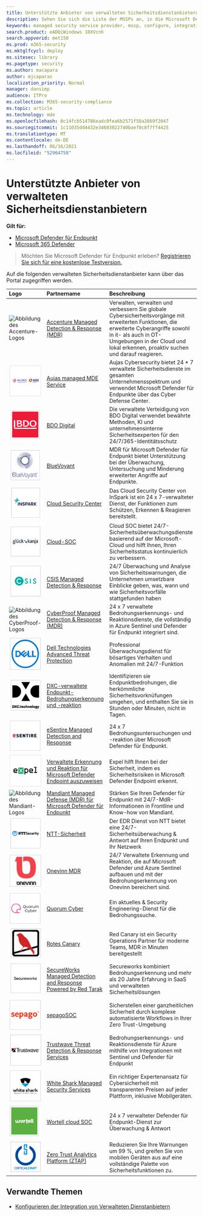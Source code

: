 ```yaml
---
title: Unterstützte Anbieter von verwalteten Sicherheitsdienstanbietern
description: Sehen Sie sich die Liste der MSSPs an, in die Microsoft Defender für Endpunkt integriert ist.
keywords: managed security service provider, mssp, configure, integration
search.product: eADQiWindows 10XVcnh
search.appverid: met150
ms.prod: m365-security
ms.mktglfcycl: deploy
ms.sitesec: library
ms.pagetype: security
ms.author: macapara
author: mjcaparas
localization_priority: Normal
manager: dansimp
audience: ITPro
ms.collection: M365-security-compliance
ms.topic: article
ms.technology: mde
ms.openlocfilehash: 0c14fcb514786eadc0fea6b2571f58a2669f2047
ms.sourcegitcommit: 1c11035dd4432e34603022740baef0c8f7ff4425
ms.translationtype: MT
ms.contentlocale: de-DE
ms.lasthandoff: 06/16/2021
ms.locfileid: "52964758"
---
```

# <a name="supported-managed-security-service-providers"></a>Unterstützte Anbieter von verwalteten Sicherheitsdienstanbietern

**Gilt für:**
- [Microsoft Defender für Endpunkt](https://go.microsoft.com/fwlink/p/?linkid=2154037)
- [Microsoft 365 Defender](https://go.microsoft.com/fwlink/?linkid=2118804)

> Möchten Sie Microsoft Defender für Endpunkt erleben? [Registrieren Sie sich für eine kostenlose Testversion.](https://www.microsoft.com/microsoft-365/windows/microsoft-defender-atp?ocid=docs-wdatp-exposedapis-abovefoldlink)


Auf die folgenden verwalteten Sicherheitsdienstanbieter kann über das Portal zugegriffen werden. 

Logo |Partnername   | Beschreibung 
:---|:---|:---
![Abbildung des Accenture-Logos](images/accenture-logo.png)|[Accenture Managed Detection & Response (MDR)](https://go.microsoft.com/fwlink/?linkid=2164353) | Verwalten, verwalten und verbessern Sie globale Cybersicherheitsvorgänge mit erweiterten Funktionen, die erweiterte Cyberangriffe sowohl in it- als auch in OT-Umgebungen in der Cloud und lokal erkennen, proaktiv suchen und darauf reagieren.
![Abbildung des Aujas-Logos](images/aujas-logo.png) | [Aujas managed MDE Service](https://go.microsoft.com/fwlink/?linkid=2162429) | Aujas Cybersecurity bietet 24 * 7 verwaltete Sicherheitsdienste im gesamten Unternehmensspektrum und verwendet Microsoft Defender für Endpunkte über das Cyber Defense Center.
![Abbildung des digitalen BDO-Logos](images/bdo-logo.png)| [BDO Digital](https://go.microsoft.com/fwlink/?linkid=2090394) | Die verwaltete Verteidigung von BDO Digital verwendet bewährte Methoden, KI und unternehmensinterne Sicherheitsexperten für den 24/7/365-Identitätsschutz
![Abbildung des BlueVoyant-Logos](images/bluevoyant-logo.png)| [BlueVoyant](https://go.microsoft.com/fwlink/?linkid=2121401) | MDR für Microsoft Defender für Endpunkt bietet Unterstützung bei der Überwachung, Untersuchung und Minderung erweiterter Angriffe auf Endpunkte.
![Abbildung des Cloud Security Center-Logos](images/cloudsecuritycenter-logo.png)| [Cloud Security Center](https://go.microsoft.com/fwlink/?linkid=2099315) | Das Cloud Security Center von InSpark ist ein 24 x 7-verwalteter Dienst, der Funktionen zum Schützen, Erkennen & Reagieren bereitstellt.
![Abbildung des Cloud SOC-Logos](images/cloudsoc-logo.png)| [Cloud-SOC](https://go.microsoft.com/fwlink/?linkid=2104265) | Cloud SOC bietet 24/7-Sicherheitsüberwachungsdienste basierend auf der Microsoft-Cloud und hilft Ihnen, Ihren Sicherheitsstatus kontinuierlich zu verbessern.
![Abbildung des Logos der verwalteten CSIS-Erkennung & Antwort](images/csis-logo.png)| [CSIS Managed Detection & Response](https://go.microsoft.com/fwlink/?linkid=2091005) | 24/7 Überwachung und Analyse von Sicherheitswarnungen, die Unternehmen umsetzbare Einblicke geben, was, wann und wie Sicherheitsvorfälle stattgefunden haben
![Abbildung des CyberProof-Logos](images/cyberproof-logo.png) |[CyberProof Managed Detection & Response (MDR)](https://go.microsoft.com/fwlink/?linkid=2163964) | 24 x 7 verwaltete Bedrohungserkennungs- und Reaktionsdienste, die vollständig in Azure Sentinel und Defender für Endpunkt integriert sind.
![Abbildung des Dell Technologies Advanced Threat Protection-Logos](images/dell-logo.png)| [Dell Technologies Advanced Threat Protection](https://go.microsoft.com/fwlink/?linkid=2091004) | Professional Überwachungsdienst für bösartiges Verhalten und Anomalien mit 24/7-Funktion
![Abbildung von DXC-Managed Logo für die Erkennung und Reaktion auf Bedrohungen am Endpunkt](images/dxc-logo.png)| [DXC-verwaltete Endpunkt-Bedrohungserkennung und -reaktion](https://go.microsoft.com/fwlink/?linkid=2090395) | Identifizieren sie Endpunktbedrohungen, die herkömmliche Sicherheitsvorknüfungen umgehen, und enthalten Sie sie in Stunden oder Minuten, nicht in Tagen.
![Abbildung des eSentire-Protokolls](images/esentire-logo.png) | [eSentire Managed Detection and Response](https://go.microsoft.com/fwlink/?linkid=2154970) | 24 x 7 Bedrohungsuntersuchungen und -reaktion über Microsoft Defender für Endpunkt.
![Abbildung des Ausschiebelogos](images/expel-logo.png)| [Verwaltete Erkennung und Reaktion für Microsoft Defender Endpoint auszuweisen](https://go.microsoft.com/fwlink/?linkid=2162430) | Expel hilft Ihnen bei der Sicherheit, indem es Sicherheitsrisiken in Microsoft Defender Endpoint erkennt.
![Abbildung des Mandiant-Logos](images/mandiant-logo.png) | [Mandiant Managed Defense (MDR) für Microsoft Defender für Endpunkt](https://go.microsoft.com/fwlink/?linkid=2164352) | Stärken Sie Ihren Defender für Endpunkt mit 24/7-MdR-Informationen in Frontline und Know-how von Mandiant.
![Abbildung des NTT-Sicherheitslogos](images/ntt-logo.png)| [NTT-Sicherheit](https://go.microsoft.com/fwlink/?linkid=2095320) | Der EDR Dienst von NTT bietet eine 24/7-Sicherheitsüberwachung & Antwort auf Ihren Endpunkt und Ihr Netzwerk
![Abbildung des OneVinn-Logos](images/onevinn-logo.png) | [Onevinn MDR](https://go.microsoft.com/fwlink/?linkid=2155203)| 24/7 Verwaltete Erkennung und Reaktion, die auf Microsoft Defender und Azure Sentinel aufbauen und mit der Bedrohungserkennung von Onevinn bereichert sind.
![Abbildung des Quorum-Cyberlogos](images/quorum-logo.png) | [Quorum Cyber](https://go.microsoft.com/fwlink/?linkid=2155202)| Ein aktuelles & Security Engineering-Dienst für die Bedrohungssuche.
![Abbildung des Roten Canary-Logos](images/redcanary-logo.png)| [Rotes Canary](https://go.microsoft.com/fwlink/?linkid=2103852) | Red Canary ist ein Security Operations Partner für moderne Teams, MDR in Minuten bereitgestellt
![Abbildung von SecureWorks Managed Detection and Response Powered by Red Tarak logo](images/secureworks-logo.png)| [SecureWorks Managed Detection and Response Powered by Red Tarak](https://go.microsoft.com/fwlink/?linkid=2133634) | Secureworks kombiniert Bedrohungserkennung und mehr als 20 Jahre Erfahrung in SaaS und verwalteten Sicherheitslösungen
![Abbildung des sepagoSOC-Logos](images/sepago-logo.png)| [sepagoSOC](https://go.microsoft.com/fwlink/?linkid=2090491) | Sicherstellen einer ganzheitlichen Sicherheit durch komplexe automatisierte Workflows in Ihrer Zero Trust-Umgebung
![Abbildung des Logos "Trustwave Threat Detection & Response Services"](images/trustwave-logo.png)| [Trustwave Threat Detection & Response Services](https://go.microsoft.com/fwlink/?linkid=2127542) | Bedrohungserkennungs- und Reaktionsdienste für Azure mithilfe von Integrationen mit Sentinel und Defender für Endpunkt
![Abbildung von White Managed Security Services](images/white-shark.png)| [White Shark Managed Security Services](https://go.microsoft.com/fwlink/?linkid=2154210) |Ein richtiger Expertenansatz für Cybersicherheit mit transparenten Preisen auf jeder Plattform, inklusive Mobilgeräten.
![Abbildung des Cloud-SOC-Logos von Wortell](images/wortell-logo.png)| [Wortell cloud SOC](https://go.microsoft.com/fwlink/?linkid=2108415) | 24 x 7 verwalteter Defender für Endpunkt-Dienst zur Überwachung & Antwort
![Abbildung des ZTAP-Logos (Zero Trust Analytics Platform)](images/ztap-logo.png)| [Zero Trust Analytics Platform (ZTAP)](https://go.microsoft.com/fwlink/?linkid=2090971) | Reduzieren Sie Ihre Warnungen um 99 %, und greifen Sie von mobilen Geräten aus auf eine vollständige Palette von Sicherheitsfunktionen zu.

## <a name="related-topics"></a>Verwandte Themen
- [Konfigurieren der Integration von Verwalteten Dienstanbietern](configure-mssp-support.md)